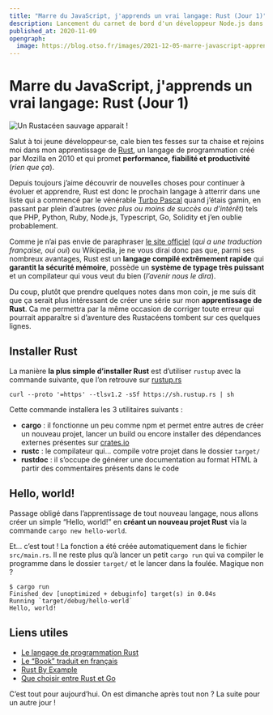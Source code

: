 ```yaml
---
title: "Marre du JavaScript, j'apprends un vrai langage: Rust (Jour 1)"
description: Lancement du carnet de bord d'un développeur Node.js dans son apprentissage d'un nouveau langage moins foireux que le JavaScript
published_at: 2020-11-09
opengraph:
  image: https://blog.otso.fr/images/2021-12-05-marre-javascript-apprendre-rust/langage-programmation-rust.jpg
---
```


# Marre du JavaScript, j'apprends un vrai langage: Rust (Jour 1)

![Un Rustacéen sauvage apparait !](images/2021-12-05-marre-javascript-apprendre-rust/rustaceen-sauvage.jpg)

Salut à toi jeune développeur·se, cale bien tes fesses sur ta chaise et rejoins moi dans mon apprentissage de [Rust](https://www.rust-lang.org/fr/), un langage de programmation créé par Mozilla en 2010 et qui promet **performance, fiabilité et productivité** (*rien que ça*).

Depuis toujours j’aime découvrir de nouvelles choses pour continuer à évoluer et apprendre, Rust est donc le prochain langage à atterrir dans une liste qui a commencé par le vénérable [Turbo Pascal](https://fr.wikipedia.org/wiki/Turbo_Pascal) quand j’étais gamin, en passant par plein d’autres (*avec plus ou moins de succès ou d’intérêt*) tels que PHP, Python, Ruby, Node.js, Typescript, Go, Solidity et j’en oublie probablement.

Comme je n’ai pas envie de paraphraser [le site officiel](https://www.rust-lang.org/fr/) (*qui a une traduction française, oui oui*) ou Wikipedia, je ne vous dirai donc pas que, parmi ses nombreux avantages, Rust est un **langage compilé extrêmement rapide** qui **garantit la sécurité mémoire**, possède un **système de typage très puissant** et un compilateur qui vous veut du bien (*l’avenir nous le dira*).

Du coup, plutôt que prendre quelques notes dans mon coin, je me suis dit que ça serait plus intéressant de créer une série sur mon **apprentissage de Rust**. Ca me permettra par la même occasion de corriger toute erreur qui pourrait apparaître si d’aventure des Rustacéens tombent sur ces quelques lignes.

## Installer Rust

La manière **la plus simple d’installer Rust** est d’utiliser `rustup` avec la commande suivante, que l’on retrouve sur [rustup.rs](https://rustup.rs/)

`curl --proto '=https' --tlsv1.2 -sSf https://sh.rustup.rs | sh`

Cette commande installera les 3 utilitaires suivants :

- **cargo** : il fonctionne un peu comme npm et permet entre autres de créer un nouveau projet, lancer un build ou encore installer des dépendances externes présentes sur [crates.io](https://crates.io/)
- **rustc** : le compilateur qui... compile votre projet dans le dossier `target/`
- **rustdoc** : il s’occupe de générer une documentation au format HTML à partir des commentaires présents dans le code

## Hello, world!

Passage obligé dans l’apprentissage de tout nouveau langage, nous allons créer un simple “Hello, world!” en **créant un nouveau projet Rust** via la commande `cargo new hello-world`.

Et... c’est tout ! La fonction a été créée automatiquement dans le fichier `src/main.rs`. Il ne reste plus qu’à lancer un petit `cargo run` qui va compiler le programme dans le dossier `target/` et le lancer dans la foulée. Magique non ?

```
$ cargo run
Finished dev [unoptimized + debuginfo] target(s) in 0.04s
Running `target/debug/hello-world`
Hello, world!
```

## Liens utiles

- [Le langage de programmation Rust](https://www.rust-lang.org/fr/)
- [Le “Book” traduit en français](https://jimskapt.github.io/rust-book-fr/)
- [Rust By Example](https://doc.rust-lang.org/stable/rust-by-example/)
- [Que choisir entre Rust et Go](https://blog.otso.fr/2020-11-09-choisir-entre-rust-et-go)

C’est tout pour aujourd’hui. On est dimanche après tout non ? La suite pour un autre jour !
